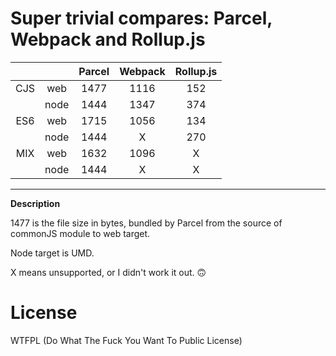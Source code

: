 # Super trivial compares: Parcel, Webpack and Rollup.js


|   |      | Parcel | Webpack  | Rollup.js |
|:-:|:-:|:-:|:-:|:-:|
|CJS|  web |   1477 |     1116 |       152 |
|   | node |   1444 |     1347 |       374 |
|ES6|  web |   1715 |     1056 |       134 |
|   | node |   1444 |       X  |       270 |
|MIX| web  |   1632 |     1096 |         X |
|   | node |   1444 |       X  |         X |


---

**Description**

1477 is the file size in bytes,  bundled by Parcel from the source of commonJS module to web target.

Node target is UMD.

X means unsupported, or I didn't work it out. 🙃

# License
WTFPL (Do What The Fuck You Want To Public License)

